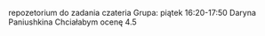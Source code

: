 repozetorium do zadania czateria
Grupa: piątek 16:20-17:50
Daryna Paniushkina 
Chciałabym ocenę 4.5
